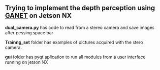 ## Trying to implement the depth perception using [GANET](https://github.com/feihuzhang/GANet "GANET") on Jetson NX

**dual_camera.py**  has code to read from a stereo camera and save images after pessing space bar

**Trainng_set** folder has examples of pictures acquired with the stero camera.

**gui** folder has pyqt aplication to run all modules from a user interface running on jetson NX

